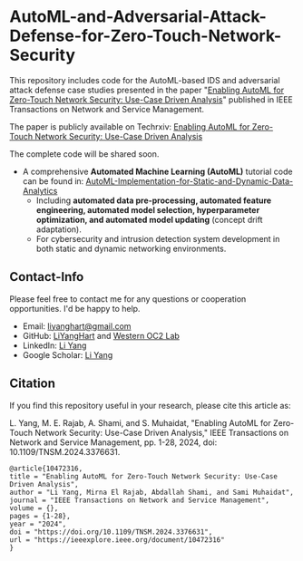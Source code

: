 # AutoML-and-Adversarial-Attack-Defense-for-Zero-Touch-Network-Security
This repository includes code for the AutoML-based IDS and adversarial attack defense case studies presented in the paper "[Enabling AutoML for Zero-Touch Network Security: Use-Case Driven Analysis](https://ieeexplore.ieee.org/stamp/stamp.jsp?tp=&arnumber=10472316)" published in IEEE Transactions on Network and Service Management.

The paper is publicly available on Techrxiv: [Enabling AutoML for Zero-Touch Network Security: Use-Case Driven Analysis](https://www.techrxiv.org/users/692878/articles/682818-diving-into-zero-touch-network-security-use-case-driven-analysis)

The complete code will be shared soon. 

- A comprehensive **Automated Machine Learning (AutoML)** tutorial code can be found in: [AutoML-Implementation-for-Static-and-Dynamic-Data-Analytics](https://github.com/Western-OC2-Lab/AutoML-Implementation-for-Static-and-Dynamic-Data-Analytics)  
   * Including **automated data pre-processing, automated feature engineering, automated model selection, hyperparameter optimization, and automated model updating** (concept drift adaptation).
   * For cybersecurity and intrusion detection system development in both static and dynamic networking environments.

## Contact-Info
Please feel free to contact me for any questions or cooperation opportunities. I'd be happy to help.
* Email: [liyanghart@gmail.com](mailto:liyanghart@gmail.com)
* GitHub: [LiYangHart](https://github.com/LiYangHart) and [Western OC2 Lab](https://github.com/Western-OC2-Lab/)
* LinkedIn: [Li Yang](https://www.linkedin.com/in/li-yang-phd-65a190176/)  
* Google Scholar: [Li Yang](https://scholar.google.com.eg/citations?user=XEfM7bIAAAAJ&hl=en)

## Citation
If you find this repository useful in your research, please cite this article as:  

L. Yang, M. E. Rajab, A. Shami, and S. Muhaidat, "Enabling AutoML for Zero-Touch Network Security: Use-Case Driven Analysis," IEEE Transactions on Network and Service Management, pp. 1-28, 2024, doi: 10.1109/TNSM.2024.3376631.

```
@article{10472316,
title = "Enabling AutoML for Zero-Touch Network Security: Use-Case Driven Analysis",
author = "Li Yang, Mirna El Rajab, Abdallah Shami, and Sami Muhaidat",
journal = "IEEE Transactions on Network and Service Management",
volume = {},
pages = {1-28},
year = "2024",
doi = "https://doi.org/10.1109/TNSM.2024.3376631",
url = "https://ieeexplore.ieee.org/document/10472316"
}
```

